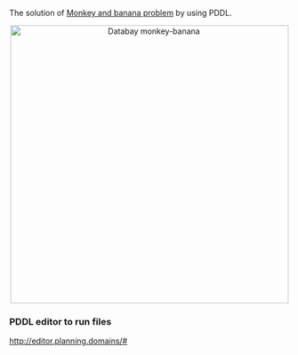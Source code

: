The solution of [Monkey and banana problem](https://en.wikipedia.org/wiki/Monkey_and_banana_problem) by using PDDL.
<p align="center">
<img src="https://user-images.githubusercontent.com/56079783/112230134-a804b180-8c34-11eb-87b2-677f36df2bfe.jpg", alt="Databay monkey-banana" title="Databay monkey-banana" width="500"/>
</p>

### PDDL editor to run files
http://editor.planning.domains/#
